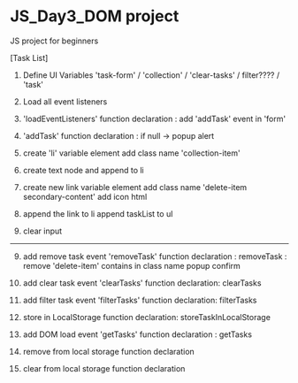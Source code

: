 # JS_Day3_DOM project
 JS project for beginners

[Task List]
1. Define UI Variables
'task-form' / 'collection' / 'clear-tasks' / filter???? / 'task'

2. Load all event listeners

3. 'loadEventListeners' function declaration
   : add 'addTask' event in 'form' 

3. 'addTask' function declaration
   : if null -> popup alert

4. create 'li' variable element
 add class name 'collection-item'

5. create text node and append to li 

6. create new link variable element
add class name 'delete-item secondary-content'
add icon html

7. append the link to li
   append taskList to ul

8. clear input
--------------------------------------------------
9. add remove task event 'removeTask'
function declaration : removeTask
: remove 'delete-item' contains in class name
popup confirm 

10. add clear task event 'clearTasks'
function declaration: clearTasks

11. add filter task event 'filterTasks'
function declaration: filterTasks

12. store in LocalStorage
   function declaration: storeTaskInLocalStorage

13. add DOM load event 'getTasks'
     function declaration : getTasks

14. remove from local storage
    function declaration 

15. clear from local storage
   function declaration






 









